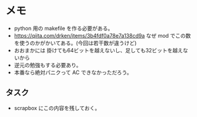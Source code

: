 # メモ
- python 用の makefile を作る必要がある。
- https://qiita.com/drken/items/3b4fdf0a78e7a138cd9a  なぜ mod でこの数を使うのかがかいてある。(今回は若干数が違うけど)
- おおまかには 掛けても64ビットを越えないし、足しても32ビットを越えないから
- 逆元の勉強もする必要あり。
- 本番なら絶対パニクって AC できなかっただろう。

## タスク
- scrapbox にこの内容を残しておく。
